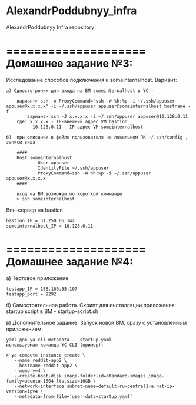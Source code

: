 # AlexandrPoddubnyy_infra
AlexandrPoddubnyy Infra repository


====================
Домашнее задание №3:
====================

Исследование способов подключения к someinternalhost. Вариант:

	а) Одностотроник для входа на ВМ someinternalhost в YC -

		вариант> ssh -o ProxyCommand="ssh -W %h:%p -i ~/.ssh/appuser appuser@x.x.x.x" -i ~/.ssh/appuser appuser@someinternalhost hostname -f
	        вариант> ssh -J x.x.x.x -i ~/.ssh/appuser appuser@10.128.0.11
		где: x.x.x.x - IP-внешний адрес VM bastion
		      10.128.0.11 - IP-адрес VM someinternalhost

	б)  при описании в файле пользователя на локальном ПК ~/.ssh/config , записи вида

		####
		Host someinternalhost
		        User appuser
		        IdentityFile ~/.ssh/appuser
		        ProxyCommand=ssh -W %h:%p -i ~/.ssh/appuser appuser@x.x.x.x
		####

		вход на ВМ возможен по короткой комманде
		> ssh someinternalhost

Впн-сервер на bastion

	bastion_IP = 51.250.66.142
	someinternalhost_IP = 10.128.0.11

====================
Домашнее задание №4:
====================

а) Тестовое приложение

	testapp_IP = 158.160.35.107
	testapp_port = 9292

б) Самостоятельноа работа. Скрипт для инсталляции приложения:
	 startup script в ВМ -  startup-script.sh

в) Дополнительное задание. Запуск новой ВМ, сразу с установленным приложением:

	yaml для ya cli metadata -  startup.yaml
	используемая команда YС CLI (пример):

	> yc compute instance create \
	   --name reddit-app2 \
	   --hostname reddit-app2 \
	   --memory=4 \
	   --create-boot-disk image-folder-id=standard-images,image-family=ubuntu-1604-lts,size=10GB \
	   --network-interface subnet-name=default-ru-central1-a,nat-ip-version=ipv4 \
	   --metadata-from-file='user-data=startup.yaml'
